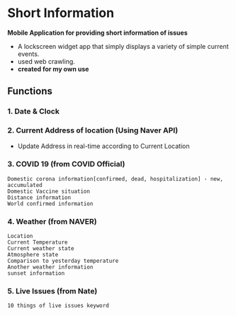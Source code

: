 # Short Information
**Mobile Application for providing short information of issues**

- A lockscreen widget app that simply displays a variety of simple current events.
- used web crawling.
- **created for my own use**

## Functions
### 1. Date & Clock
### 2. Current Address of location (Using Naver API) 
- Update Address in real-time according to Current Location
### 3. COVID 19 (from COVID Official)
    Domestic corona information[confirmed, dead, hospitalization] - new, accumulated
    Domestic Vaccine situation
    Distance information
    World confirmed information
### 4. Weather (from NAVER)
    Location
    Current Temperature
    Current weather state
    Atmosphere state
    Comparison to yesterday temperature
    Another weather information
    sunset information
### 5. Live Issues (from Nate)
    10 things of live issues keyword
